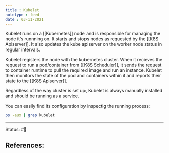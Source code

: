 ```yaml
---
title : Kubelet
notetype : feed
date : 03-11-2021
---
```


Kubelet runs on a [[Kubernetes]] node and is responsible for managing the node it's runnning on. It starts and stops nodes as requested by the [[K8S Apiserver]]. It also updates the kube apiserver on the worker node status in regular intervals.

Kubelet registers the node with the kubernetes cluster. When it recieves the request to run a pod/container from [[K8S Scheduler]], it sends the request to container runtime to pull the required image and run an instance. Kubelet then monitors the state of the pod and containers within it and reports their state to the [[K8S Apiserver]].

Regardless of the way cluster is set up, Kubelet is always manually installed and should be running as a service. 

You can easily find its configuration by inspectig the running process:

```bash
ps -aux | grep kubelet
```

-----

Status: #🌱 

References:
- 
